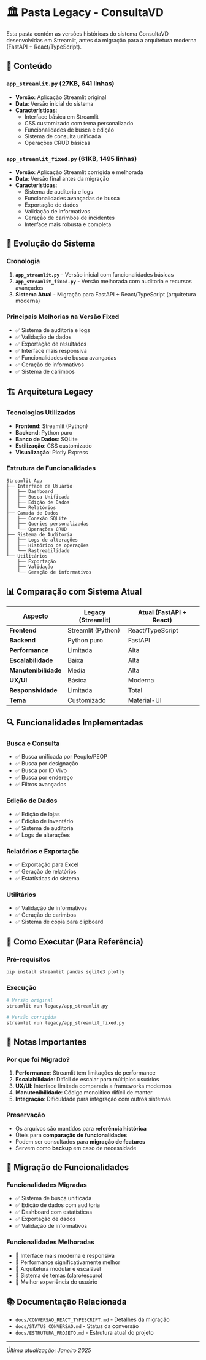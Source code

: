 # 🏛️ Pasta Legacy - ConsultaVD

Esta pasta contém as versões históricas do sistema ConsultaVD desenvolvidas em Streamlit, antes da migração para a arquitetura moderna (FastAPI + React/TypeScript).

## 📁 Conteúdo

### `app_streamlit.py` (27KB, 641 linhas)
- **Versão**: Aplicação Streamlit original
- **Data**: Versão inicial do sistema
- **Características**:
  - Interface básica em Streamlit
  - CSS customizado com tema personalizado
  - Funcionalidades de busca e edição
  - Sistema de consulta unificada
  - Operações CRUD básicas

### `app_streamlit_fixed.py` (61KB, 1495 linhas)
- **Versão**: Aplicação Streamlit corrigida e melhorada
- **Data**: Versão final antes da migração
- **Características**:
  - Sistema de auditoria e logs
  - Funcionalidades avançadas de busca
  - Exportação de dados
  - Validação de informativos
  - Geração de carimbos de incidentes
  - Interface mais robusta e completa

## 🔄 Evolução do Sistema

### Cronologia
1. **`app_streamlit.py`** - Versão inicial com funcionalidades básicas
2. **`app_streamlit_fixed.py`** - Versão melhorada com auditoria e recursos avançados
3. **Sistema Atual** - Migração para FastAPI + React/TypeScript (arquitetura moderna)

### Principais Melhorias na Versão Fixed
- ✅ Sistema de auditoria e logs
- ✅ Validação de dados
- ✅ Exportação de resultados
- ✅ Interface mais responsiva
- ✅ Funcionalidades de busca avançadas
- ✅ Geração de informativos
- ✅ Sistema de carimbos

## 🏗️ Arquitetura Legacy

### Tecnologias Utilizadas
- **Frontend**: Streamlit (Python)
- **Backend**: Python puro
- **Banco de Dados**: SQLite
- **Estilização**: CSS customizado
- **Visualização**: Plotly Express

### Estrutura de Funcionalidades
```
Streamlit App
├── Interface de Usuário
│   ├── Dashboard
│   ├── Busca Unificada
│   ├── Edição de Dados
│   └── Relatórios
├── Camada de Dados
│   ├── Conexão SQLite
│   ├── Queries personalizadas
│   └── Operações CRUD
├── Sistema de Auditoria
│   ├── Logs de alterações
│   ├── Histórico de operações
│   └── Rastreabilidade
└── Utilitários
    ├── Exportação
    ├── Validação
    └── Geração de informativos
```

## 📊 Comparação com Sistema Atual

| Aspecto | Legacy (Streamlit) | Atual (FastAPI + React) |
|---------|-------------------|-------------------------|
| **Frontend** | Streamlit (Python) | React/TypeScript |
| **Backend** | Python puro | FastAPI |
| **Performance** | Limitada | Alta |
| **Escalabilidade** | Baixa | Alta |
| **Manutenibilidade** | Média | Alta |
| **UX/UI** | Básica | Moderna |
| **Responsividade** | Limitada | Total |
| **Tema** | Customizado | Material-UI |

## 🔍 Funcionalidades Implementadas

### Busca e Consulta
- ✅ Busca unificada por People/PEOP
- ✅ Busca por designação
- ✅ Busca por ID Vivo
- ✅ Busca por endereço
- ✅ Filtros avançados

### Edição de Dados
- ✅ Edição de lojas
- ✅ Edição de inventário
- ✅ Sistema de auditoria
- ✅ Logs de alterações

### Relatórios e Exportação
- ✅ Exportação para Excel
- ✅ Geração de relatórios
- ✅ Estatísticas do sistema

### Utilitários
- ✅ Validação de informativos
- ✅ Geração de carimbos
- ✅ Sistema de cópia para clipboard

## 🚀 Como Executar (Para Referência)

### Pré-requisitos
```bash
pip install streamlit pandas sqlite3 plotly
```

### Execução
```bash
# Versão original
streamlit run legacy/app_streamlit.py

# Versão corrigida
streamlit run legacy/app_streamlit_fixed.py
```

## 📝 Notas Importantes

### Por que foi Migrado?
1. **Performance**: Streamlit tem limitações de performance
2. **Escalabilidade**: Difícil de escalar para múltiplos usuários
3. **UX/UI**: Interface limitada comparada a frameworks modernos
4. **Manutenibilidade**: Código monolítico difícil de manter
5. **Integração**: Dificuldade para integração com outros sistemas

### Preservação
- Os arquivos são mantidos para **referência histórica**
- Úteis para **comparação de funcionalidades**
- Podem ser consultados para **migração de features**
- Servem como **backup** em caso de necessidade

## 🔧 Migração de Funcionalidades

### Funcionalidades Migradas
- ✅ Sistema de busca unificada
- ✅ Edição de dados com auditoria
- ✅ Dashboard com estatísticas
- ✅ Exportação de dados
- ✅ Validação de informativos

### Funcionalidades Melhoradas
- 🚀 Interface mais moderna e responsiva
- 🚀 Performance significativamente melhor
- 🚀 Arquitetura modular e escalável
- 🚀 Sistema de temas (claro/escuro)
- 🚀 Melhor experiência do usuário

## 📚 Documentação Relacionada

- `docs/CONVERSAO_REACT_TYPESCRIPT.md` - Detalhes da migração
- `docs/STATUS_CONVERSAO.md` - Status da conversão
- `docs/ESTRUTURA_PROJETO.md` - Estrutura atual do projeto

---
*Última atualização: Janeiro 2025* 